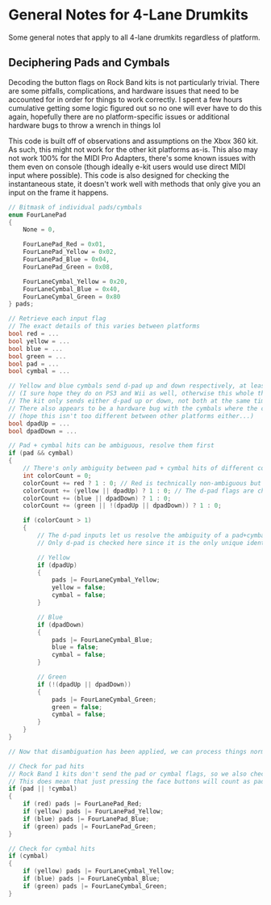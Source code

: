 # General Notes for 4-Lane Drumkits

Some general notes that apply to all 4-lane drumkits regardless of platform.

## Deciphering Pads and Cymbals

Decoding the button flags on Rock Band kits is not particularly trivial. There are some pitfalls, complications, and hardware issues that need to be accounted for in order for things to work correctly. I spent a few hours cumulative getting some logic figured out so no one will ever have to do this again, hopefully there are no platform-specific issues or additional hardware bugs to throw a wrench in things lol

This code is built off of observations and assumptions on the Xbox 360 kit. As such, this might not work for the other kit platforms as-is. This also may not work 100% for the MIDI Pro Adapters, there's some known issues with them even on console (though ideally e-kit users would use direct MIDI input where possible). This code is also designed for checking the instantaneous state, it doesn't work well with methods that only give you an input on the frame it happens.

```c
// Bitmask of individual pads/cymbals
enum FourLanePad
{
    None = 0,

    FourLanePad_Red = 0x01,
    FourLanePad_Yellow = 0x02,
    FourLanePad_Blue = 0x04,
    FourLanePad_Green = 0x08,

    FourLaneCymbal_Yellow = 0x20,
    FourLaneCymbal_Blue = 0x40,
    FourLaneCymbal_Green = 0x80
} pads;

// Retrieve each input flag
// The exact details of this varies between platforms
bool red = ...
bool yellow = ...
bool blue = ...
bool green = ...
bool pad = ...
bool cymbal = ...

// Yellow and blue cymbals send d-pad up and down respectively, at least on Xbox 360 kits
// (I sure hope they do on PS3 and Wii as well, otherwise this whole thing falls apart lol)
// The kit only sends either d-pad up or down, not both at the same time (even when hitting both Yc+Bc)
// There also appears to be a hardware bug with the cymbals where the color flag is sometimes cleared before the d-pad is
// (hope this isn't too different between other platforms either...)
bool dpadUp = ...
bool dpadDown = ...

// Pad + cymbal hits can be ambiguous, resolve them first
if (pad && cymbal)
{
    // There's only ambiguity between pad + cymbal hits of different colors, same-color pad + cymbal can be used directly
    int colorCount = 0;
    colorCount += red ? 1 : 0; // Red is technically non-ambiguous but it's simpler to include it in the color count
    colorCount += (yellow || dpadUp) ? 1 : 0; // The d-pad flags are checked here as well due to the hardware bug mentioned earlier
    colorCount += (blue || dpadDown) ? 1 : 0;
    colorCount += (green || !(dpadUp || dpadDown)) ? 1 : 0;

    if (colorCount > 1)
    {
        // The d-pad inputs let us resolve the ambiguity of a pad+cymbal hit
        // Only d-pad is checked here since it is the only unique identifier

        // Yellow
        if (dpadUp)
        {
            pads |= FourLaneCymbal_Yellow;
            yellow = false;
            cymbal = false;
        }

        // Blue
        if (dpadDown)
        {
            pads |= FourLaneCymbal_Blue;
            blue = false;
            cymbal = false;
        }

        // Green
        if (!(dpadUp || dpadDown))
        {
            pads |= FourLaneCymbal_Green;
            green = false;
            cymbal = false;
        }
    }
}

// Now that disambiguation has been applied, we can process things normally

// Check for pad hits
// Rock Band 1 kits don't send the pad or cymbal flags, so we also check if cymbal is not set for compatibility with those
// This does mean that just pressing the face buttons will count as pad hits; this behavior can be observed in Rock Band as well
if (pad || !cymbal)
{
    if (red) pads |= FourLanePad_Red;
    if (yellow) pads |= FourLanePad_Yellow;
    if (blue) pads |= FourLanePad_Blue;
    if (green) pads |= FourLanePad_Green;
}

// Check for cymbal hits
if (cymbal)
{
    if (yellow) pads |= FourLaneCymbal_Yellow;
    if (blue) pads |= FourLaneCymbal_Blue;
    if (green) pads |= FourLaneCymbal_Green;
}
```
